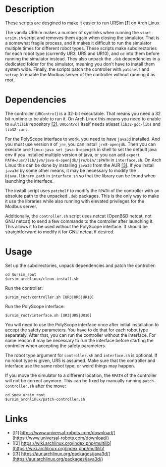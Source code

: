 # Description

These scripts are desgined to make it easier to run URSim [[1]](https://www.universal-robots.com/download/) on Arch Linux.

The vanilla URSim makes a number of symlinks when running the `start-ursim.sh` script and removes them again when closing the simulator.
That is a somewhat fragile process, and it makes it difficult to run the simulator multiple times for different robot types.
These scripts make subdirectories for each robot type (currently UR3, UR5 and UR10), and `cd` into them before running the simulator instead.
They also unpack the `.deb` dependencies in a dedicated folder for the simulator, meaning you don't have to install them system wide.
Finally, the scripts patch the controller with `patchelf` and `setcap` to enable the Modbus server of the controller without running it as root.

# Dependencies

The controller (`URControl`) is a 32-bit executable.
That means you need a 32 bit runtime to be able to run it.
On Arch Linux this means you need to enable to `multilib` repository [[2]](https://wiki.archlinux.org/index.php/multilib).
`URControl` itself needs atleast `lib32-gcc-libs` and `lib32-curl`.

For the PolyScope interface to work, you need to have `java3d` installed.
And you must use version `8` of `jre`, you can install `jre8-openjdk`.
Then you can execute `archlinux-java set java-8-openjdk` in shell to set the default java env if you installed multiple version of java,
or you can add `export PATH=/usr/lib/jvm/java-8-openjdk/jre/bin/:$PATH` in `interface.sh`.
On Arch Linux this can be done by installing `java3d` from the AUR [[3]](https://aur.archlinux.org/packages/java3d/).
If you install `java3d` by some other means, it may be necessary to modify the `-Djava.library.path` in `interface.sh` so that the library can be found when launching the interface.

The install script uses `patchelf` to modify the `RPATH` of the controller with an absolute path to the unpacked `.deb` packages.
This is the only way to make it use the libraries while also running with elevated privileges for the Modbus server.

Additionally, the `controller.sh` script uses netcat (OpenBSD netcat, not GNU netcat) to send a few commands to the controller after launching it.
This allows it to be used without the PolyScope interface.
It should be straightforward to modify it for GNU netcat if desired.

# Usage
Set up the subdirectories, unpack dependencies and patch the controller:
```
cd $ursim_root
$ursim_archlinux/clean-install.sh
```

Run the controller:
```
$ursim_root/controller.sh [UR3|UR5|UR10]
```

Run the PolyScope interface:
```
$ursim_root/interface.sh [UR3|UR5|UR10]
```

You will need to use the PolyScope interface once after initial installation to accept the safety parameters.
You have to do that for each robot type separately.
After that, you can run the controller without the interface.
For some reason it may be necessary to run the interface before starting the controller when accepting the safety parameters.

The robot type argument for `controller.sh` and `interface.sh` is optional.
If no robot type is given, UR5 is assumed.
Make sure that the controller and interface use the same robot type, or weird things may happen.

If you move the simulator to a different location, the `RPATH` of the controller will not be correct anymore.
This can be fixed by manually running `patch-controller.sh` after the move:
```
cd $new_ursim_root
$ursim_archlinux/patch-controller.sh
```



# Links
- [[1] https://www.universal-robots.com/download/](https://www.universal-robots.com/download/)
- [[2] https://wiki.archlinux.org/index.php/multilib](https://wiki.archlinux.org/index.php/multilib)
- [[3] https://aur.archlinux.org/packages/java3d/](https://aur.archlinux.org/packages/java3d/)

